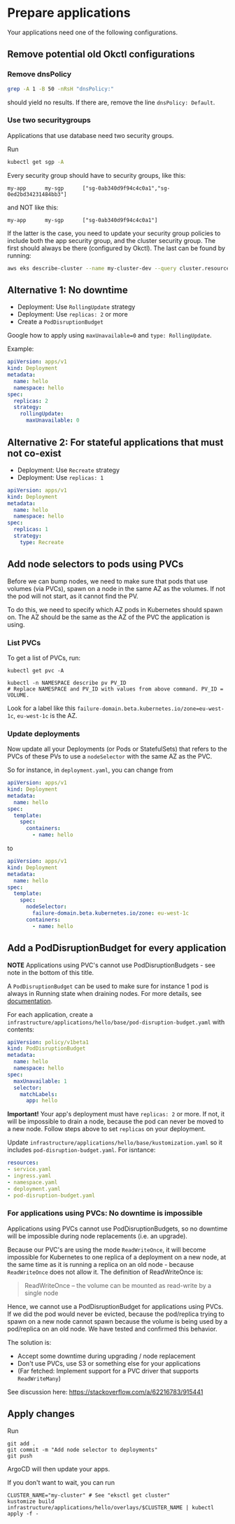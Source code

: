# Prepare applications

Your applications need one of the following configurations.

## Remove potential old Okctl configurations

### Remove dnsPolicy

```sh
grep -A 1 -B 50 -nRsH "dnsPolicy:"
```

should yield no results. If there are, remove the line `dnsPolicy: Default`.

### Use two securitygroups

Applications that use database need two security groups.

Run

```sh
kubectl get sgp -A
```

Every security group should have to security groups, like this:

```
my-app      my-sgp      ["sg-0ab340d9f94c4c0a1","sg-0ed2bd34231484bb3"]
```

and NOT like this:

```
my-app      my-sgp      ["sg-0ab340d9f94c4c0a1"]
```

If the latter is the case, you need to update your security group policies to include both the app security group, and the cluster security group. The first should always be there (configured by Okctl). The last can be found by running:

```sh
aws eks describe-cluster --name my-cluster-dev --query cluster.resourcesVpcConfig.clusterSecurityGroupId
```


## Alternative 1: No downtime

* Deployment: Use `RollingUpdate` strategy
* Deployment: Use `replicas: 2` or more
* Create a `PodDisruptionBudget`

Google how to apply using `maxUnavailable=0` and `type: RollingUpdate`.

Example:

```yaml
apiVersion: apps/v1
kind: Deployment
metadata:
  name: hello
  namespace: hello
spec:
  replicas: 2
  strategy:
    rollingUpdate:
      maxUnavailable: 0
```

## Alternative 2: For stateful applications that must not co-exist

* Deployment: Use `Recreate` strategy
* Deployment: Use `replicas: 1`

```yaml
apiVersion: apps/v1
kind: Deployment
metadata:
  name: hello
  namespace: hello
spec:
  replicas: 1
  strategy:
    type: Recreate
```

## Add node selectors to pods using PVCs

Before we can bump nodes, we need to make sure that pods that use volumes (via PVCs), spawn on a node in the same AZ as the
volumes. If not the pod will not start, as it cannot find the PV.

To do this, we need to specify which AZ pods in Kubernetes should spawn on. The AZ should be the same as the AZ of the PVC the
application is using.

### List PVCs

To get a list of PVCs, run:

```shell
kubectl get pvc -A

kubectl -n NAMESPACE describe pv PV_ID
# Replace NAMESPACE and PV_ID with values from above command. PV_ID = VOLUME.
```

Look for a label like this `failure-domain.beta.kubernetes.io/zone=eu-west-1c`, `eu-west-1c` is the AZ.

### Update deployments

Now update all your Deployments (or Pods or StatefulSets) that refers to the PVCs of these PVs to use a `nodeSelector` with the same AZ as the PVC.

So for instance, in `deployment.yaml`, you can change from

```yaml
apiVersion: apps/v1
kind: Deployment
metadata:
  name: hello
spec:
  template:
    spec:
      containers:
        - name: hello
```

to

```yaml
apiVersion: apps/v1
kind: Deployment
metadata:
  name: hello
spec:
  template:
    spec:
      nodeSelector:
        failure-domain.beta.kubernetes.io/zone: eu-west-1c
      containers:
        - name: hello
```

## Add a PodDisruptionBudget for every application

**NOTE** Applications using PVC's cannot use PodDisruptionBudgets - see note in the bottom of this title.

A `PodDisruptionBudget` can be used to make sure for instance 1 pod is always in Running state when draining nodes. For more details, see [documentation](https://kubernetes.io/docs/tasks/run-application/configure-pdb/).

For each application, create a `infrastructure/applications/hello/base/pod-disruption-budget.yaml` with contents:

```yaml
apiVersion: policy/v1beta1
kind: PodDisruptionBudget
metadata:
  name: hello
  namespace: hello
spec:
  maxUnavailable: 1
  selector:
    matchLabels:
      app: hello
```

**Important!** Your app's deployment must have `replicas: 2` or more. If not, it will be impossible to drain a node, because the pod can never be moved to a new node. Follow steps above to set `replicas` on your deployment.

Update `infrastructure/applications/hello/base/kustomization.yaml` so it includes `pod-disruption-budget.yaml`. For isntance:

```yaml
resources:
- service.yaml
- ingress.yaml
- namespace.yaml
- deployment.yaml
- pod-disruption-budget.yaml
```

### For applications using PVCs: No downtime is impossible

Applications using PVCs cannot use PodDisruptionBudgets, so no downtime will be impossible during node replacements (i.e. an upgrade).

Because our PVC's are using the mode `ReadWriteOnce`, it will become impossible for Kubernetes to one replica of a deployment on a new node, at the same time as it is running a replica on an old node - because `ReadWriteOnce` does not allow it. The
definition of ReadWriteOnce is:

> ReadWriteOnce – the volume can be mounted as read-write by a single node

Hence, we cannot use a PodDisruptionBudget for applications using PVCs. If we did the pod would never be evicted, because the pod/replica trying to spawn on a new node cannot spawn because the volume is being used by a pod/replica on an old node. We have tested and confirmed this behavior.

The solution is:
* Accept some downtime during upgrading / node replacement
* Don't use PVCs, use S3 or something else for your applications
* (Far fetched: Implement support for a PVC driver that supports `ReadWriteMany`)

See discussion here: https://stackoverflow.com/a/62216783/915441

## Apply changes

Run

```shell
git add .
git commit -m "Add node selector to deployments"
git push
```

ArgoCD will then update your apps.

If you don't want to wait, you can run

```shell
CLUSTER_NAME="my-cluster" # See "eksctl get cluster"
kustomize build infrastructure/applications/hello/overlays/$CLUSTER_NAME | kubectl apply -f -
```
